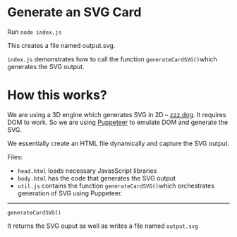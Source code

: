 # Generate an SVG Card

Run `node index.js`

This creates a file named output.svg.

`index.js` demonstrates how to call the function `generateCardSVG()`which generates the SVG output.

# How this works?

We are using a 3D engine which generates SVG in 2D – [zzz.dog](https://zzz.dog/api). It requires DOM to work. So we are using [Puppeteer](https://developers.google.com/web/tools/puppeteer) to emulate DOM and generate the SVG.

We essentially create an HTML file dynamically and capture the SVG output.

Files: 
- `head.html` loads necessary JavasScript libraries
- `body.html` has the code that generates the SVG output
- `util.js` contains the function `generateCardSVG()`which orchestrates generation of SVG using Puppeteer.

---

`generateCardSVG()`

It returns the SVG ouput as well as writes a file named `output.svg`
